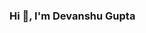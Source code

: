 ### Hi 👋, I'm Devanshu Gupta

<!--<h1 align="center">Hi 👋, I'm Devanshu Gupta</h1> -->
<!-- <h3 align="center">A Young Passionate Fresher Looking For Jobs Delhi,India</h3> -->
<!-- <h4 align="center">My porfolio website : <a href="https://.github.io/">.github.io</a></h4> -->
<!--# Passionate Android Developer -->

<!-- ## About Me 🤷🏻‍♂️

- 📱 Graduate 2021
- 💬 Ask me about Android Development
- 📫 How to reach me: devanshu18g@gmail.com 
- ⚡ Fun fact: I Love Reading Quora
- ⚡ Fun fact: I Like Privacy -->
<!-- <table>
<tr>
  <td><img align="left" src="https://github-readme-stats.vercel.app/api/top-langs?username=mithoo18&show_icons=true&locale=en&layout=compact&include_all_commits=true&theme=material-palenight" alt="Devanshu-Gupta" /></td>

<td><img align="right" src="https://github-readme-stats.vercel.app/api?username=mithoo18&show_icons=true&locale=en&include_all_commits=true&theme=material-palenight" alt="Devanshu-Gupta" /></td>
</tr>
</table> -->
